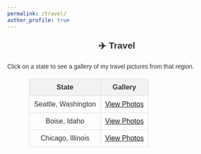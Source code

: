 ```yaml
---
permalink: /travel/
author_profile: true
---
```

<style>
  body {
      font-family: "Arial", sans-serif;
      font-size: 14px;
      color: #333;
  }
  h2 {
      text-align: center;
      font-weight: bold;
      margin: 20px 0;
  }
  table {
      margin: 20px auto;
      border-collapse: collapse;
      width: 80%;
  }
  table th, table td {
      border: 1px solid #ddd;
      padding: 10px;
      text-align: center;
  }
  table th {
      background-color: #f2f2f2;
      font-weight: bold;
  }

  /* Modal styles */
  .modal {
      display: none;
      position: fixed;
      z-index: 10000;
      left: 0;
      top: 0;
      width: 100%;
      height: 100%;
      background-color: rgba(0, 0, 0, 0.9);
      overflow: hidden;
  }
  .modal-content {
      position: absolute;
      top: 50%;
      left: 50%;
      transform: translate(-50%, -50%);
      max-width: 90%;
      max-height: 80%;
      text-align: center;
  }
  .modal-content img {
      width: 100%;
      height: auto;
      border-radius: 10px;
  }
  .thumbnails {
      display: flex;
      justify-content: center;
      margin-top: 20px;
  }
  .thumbnails img {
      width: 80px;
      height: 60px;
      margin: 0 5px;
      cursor: pointer;
      border: 2px solid transparent;
      border-radius: 5px;
      transition: transform 0.2s ease-in-out, border 0.2s ease-in-out;
  }
  .thumbnails img:hover,
  .thumbnails img.active {
      transform: scale(1.1);
      border: 2px solid white;
  }
  .carousel-controls {
      position: absolute;
      width: 100%;
      top: 50%;
      transform: translateY(-50%);
      display: flex;
      justify-content: space-between;
  }
  .carousel-controls span {
      cursor: pointer;
      color: white;
      font-size: 40px;
      padding: 10px;
      background: rgba(0, 0, 0, 0.5);
      border-radius: 50%;
      user-select: none;
  }
  .close {
      position: absolute;
      top: 10px;
      right: 20px;
      color: white;
      font-size: 40px;
      cursor: pointer;
      user-select: none;
  }
</style>

<div class="section travel-section">
  <h2>✈️ Travel</h2>
  <p>Click on a state to see a gallery of my travel pictures from that region.</p>

  <table>
    <thead>
      <tr>
        <th>State</th>
        <th>Gallery</th>
      </tr>
    </thead>
    <tbody>
      <tr>
        <td>Seattle, Washington</td>
        <td><a href="javascript:void(0)" onclick="openGallery(['/images/Seattle1.jpeg', '/images/Seattle2.jpeg'])">View Photos</a></td>
      </tr>
      <tr>
        <td>Boise, Idaho</td>
        <td><a href="javascript:void(0)" onclick="openGallery(['/images/Boise1.jpeg', '/images/Boise2.jpeg'])">View Photos</a></td>
      </tr>
      <tr>
        <td>Chicago, Illinois</td>
        <td><a href="javascript:void(0)" onclick="openGallery(['/images/Chicago1.jpeg', '/images/Chicago2.jpeg'])">View Photos</a></td>
      </tr>
    </tbody>
  </table>
</div>

<div id="galleryModal" class="modal">
  <span class="close" onclick="closeGallery()">&times;</span>
  <div class="modal-content">
    <img id="modalImage" src="" alt="Gallery Image">
    <div class="carousel-controls">
      <span id="prev" onclick="prevImage()">&#10094;</span>
      <span id="next" onclick="nextImage()">&#10095;</span>
    </div>
    <div class="thumbnails" id="thumbnails"></div>
  </div>
</div>

<script>
  let currentImageIndex = 0;
  let images = [];

  function openGallery(imageArray) {
      images = imageArray;
      currentImageIndex = 0;
      updateGallery();
      document.getElementById('galleryModal').style.display = 'block';
  }

  function closeGallery() {
      document.getElementById('galleryModal').style.display = 'none';
  }

  function prevImage() {
      currentImageIndex = (currentImageIndex === 0) ? images.length - 1 : currentImageIndex - 1;
      updateGallery();
  }

  function nextImage() {
      currentImageIndex = (currentImageIndex === images.length - 1) ? 0 : currentImageIndex + 1;
      updateGallery();
  }

  function updateGallery() {
      document.getElementById('modalImage').src = images[currentImageIndex];
      const thumbnailsDiv = document.getElementById('thumbnails');
      thumbnailsDiv.innerHTML = images.map((src, index) => 
          `<img src="${src}" class="${index === currentImageIndex ? 'active' : ''}" onclick="setImage(${index})">`
      ).join('');
  }

  function setImage(index) {
      currentImageIndex = index;
      updateGallery();
  }
</script>
